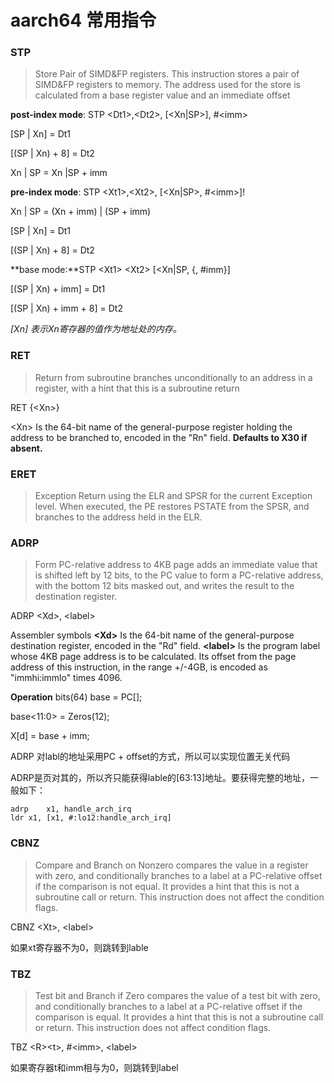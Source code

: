 # aarch64 常用指令

###  STP

>Store Pair of SIMD&FP registers. This instruction stores a pair of SIMD&FP registers to memory. The address used for the store is calculated from a base register value and an immediate offset

**post-index mode**: STP \<Dt1\>,\<Dt2\>, [\<Xn|SP\>], #\<imm\>

[SP | Xn] = Dt1

[(SP | Xn) + 8] = Dt2

Xn | SP =  Xn |SP + imm



**pre-index mode**: STP \<Xt1>,\<Xt2>, [\<Xn|SP\>, #\<imm>]!

Xn | SP = (Xn + imm) | (SP + imm)

[SP | Xn] = Dt1

[(SP | Xn) + 8] = Dt2



**base mode:**STP \<Xt1> \<Xt2> [<Xn|SP, {, #imm}]

[(SP | Xn) + imm] = Dt1

[(SP | Xn) + imm + 8] = Dt2

*[Xn] 表示Xn寄存器的值作为地址处的内存。*



### RET

> Return from subroutine branches unconditionally to an address in a register, with a hint that this is a subroutine  return

 RET {\<Xn\>}

\<Xn\>	Is the 64-bit name of the general-purpose register holding the address to be branched to, 
		encoded in  the "Rn" field. **Defaults to X30 if absent.**

### ERET

> Exception Return using the ELR and SPSR for the current Exception level. When executed, the PE restores PSTATE from the SPSR, and branches to the address held in the ELR.



### ADRP

> Form PC-relative address to 4KB page adds an immediate value that is shifted left by 12 bits, to the PC value to form a PC-relative address, with the bottom 12 bits masked out, and writes the result to the destination register.

ADRP \<Xd\>, \<label\>

Assembler symbols
**\<Xd\>**	Is the 64-bit name of the general-purpose destination register, encoded in the "Rd" field.
**\<label\>**	Is the program label whose 4KB page address is to be calculated. Its offset from the page address of  this instruction, in the range +/-4GB, is encoded as "immhi:immlo" times 4096.

**Operation**
 bits(64) base = PC[]; 

 base\<11:0\> = Zeros(12); 

X[d] = base + imm; 

ADRP 对labl的地址采用PC + offset的方式，所以可以实现位置无关代码

ADRP是页对其的，所以齐只能获得lable的[63:13]地址。要获得完整的地址，一般如下：
```assembly
adrp	x1, handle_arch_irq
ldr x1, [x1, #:lo12:handle_arch_irq]
```

###  CBNZ

> Compare and Branch on Nonzero compares the value in a register with zero, and conditionally branches to a label  at a PC-relative offset if the comparison is not equal. It provides a hint that this is not a subroutine call or return.  This instruction does not affect the condition flags.

CBNZ \<Xt\>, \<label\>

如果xt寄存器不为0，则跳转到lable



### TBZ

> Test bit and Branch if Zero compares the value of a test bit with zero, and conditionally branches to a label at a  PC-relative offset if the comparison is equal. It provides a hint that this is not a subroutine call or return. This  instruction does not affect condition flags.

TBZ \<R\>\<t\>, #\<imm\>, \<label\>

如果寄存器t和imm相与为0，则跳转到label